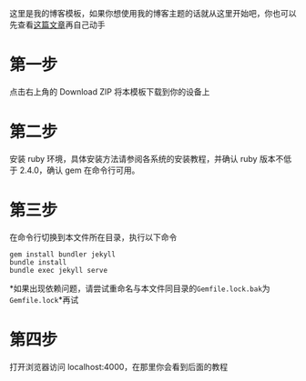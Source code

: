 这里是我的博客模板，如果你想使用我的博客主题的话就从这里开始吧，你也可以先查看[这篇文章](_posts/2019-12-25-jekyll.md)再自己动手

# 第一步

点击右上角的 Download ZIP 将本模板下载到你的设备上

# 第二步

安装 ruby 环境，具体安装方法请参阅各系统的安装教程，并确认 ruby 版本不低于 2.4.0，确认 gem 在命令行可用。

# 第三步

在命令行切换到本文件所在目录，执行以下命令

```
gem install bundler jekyll
bundle install
bundle exec jekyll serve
```

*如果出现依赖问题，请尝试重命名与本文件同目录的`Gemfile.lock.bak`为`Gemfile.lock`*再试

# 第四步

打开浏览器访问 localhost:4000，在那里你会看到后面的教程